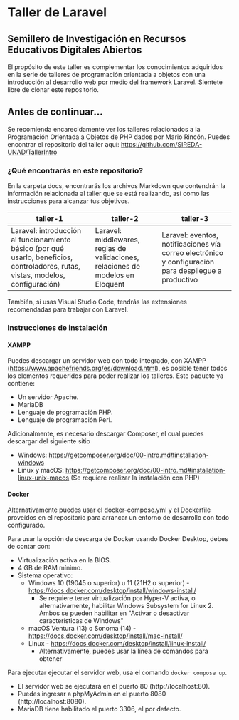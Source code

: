 # Taller de Laravel
## Semillero de Investigación en Recursos Educativos Digitales Abiertos

El propósito de este taller es complementar los conocimientos adquiridos en la serie de talleres de programación orientada a objetos con una introducción al desarrollo web por medio del framework Laravel. Sientete libre de clonar este repositorio.

## Antes de continuar...

Se recomienda encarecidamente ver los talleres relacionados a la Programación Orientada a Objetos de PHP dados por Mario Rincón. Puedes encontrar el repositorio del taller aquí: https://github.com/SIREDA-UNAD/TallerIntro

### ¿Qué encontrarás en este repositorio?

En la carpeta docs, encontrarás los archivos Markdown que contendrán la información relacionada al taller que se está realizando, así como las instrucciones para alcanzar tus objetivos.

| taller-1                                                                                                                          | taller-2                                                                        | taller-3                                                                                             |
|-----------------------------------------------------------------------------------------------------------------------------------|---------------------------------------------------------------------------------|------------------------------------------------------------------------------------------------------|
| Laravel: introducción al funcionamiento básico (por qué usarlo, beneficios, controladores, rutas, vistas, modelos, configuración) | Laravel: middlewares, reglas de validaciones, relaciones de modelos en Eloquent | Laravel: eventos, notificaciones vía correo electrónico y configuración para despliegue a productivo |

También, si usas Visual Studio Code, tendrás las extensiones recomendadas para trabajar con Laravel.

### Instrucciones de instalación

#### XAMPP

Puedes descargar un servidor web con todo integrado, con XAMPP (https://www.apachefriends.org/es/download.html), es posible tener todos los elementos requeridos para poder realizar los talleres. Este paquete ya contiene:
* Un servidor Apache.
* MariaDB
* Lenguaje de programación PHP.
* Lenguaje de programación Perl.

Adicionalmente, es necesario descargar Composer, el cual puedes descargar del siguiente sitio
* Windows: https://getcomposer.org/doc/00-intro.md#installation-windows
* Linux y macOS: https://getcomposer.org/doc/00-intro.md#installation-linux-unix-macos (Se requiere realizar la instalación con PHP)


#### Docker

Alternativamente puedes usar el docker-compose.yml y el Dockerfile proveídos en el repositorio para arrancar un entorno de desarrollo con todo configurado.

Para usar la opción de descarga de Docker usando Docker Desktop, debes de contar con:
* Virtualización activa en la BIOS.
* 4 GB de RAM mínimo.
* Sistema operativo:
    * Windows 10 (19045 o superior) u 11 (21H2 o superior) - https://docs.docker.com/desktop/install/windows-install/
        * Se requiere tener virtualización por Hyper-V activa, o alternativamente, habilitar Windows Subsystem for Linux 2. Ambos se pueden habilitar en "Activar o desactivar características de Windows"
    * macOS Ventura (13) o Sonoma (14) - https://docs.docker.com/desktop/install/mac-install/
    * Linux - https://docs.docker.com/desktop/install/linux-install/
        * Alternativamente, puedes usar la línea de comandos para obtener 

Para ejecutar ejecutar el servidor web, usa el comando `docker compose up`.
* El servidor web se ejecutará en el puerto 80 (http://localhost:80).
* Puedes ingresar a phpMyAdmin en el puerto 8080 (http://localhost:8080).
* MariaDB tiene habilitado el puerto 3306, el por defecto.